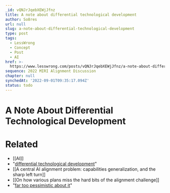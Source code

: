 ```yaml
---
_id: vQNJrJqebXEWjJfnz
title: A note about differential technological development
author: So8res
url: null
slug: a-note-about-differential-technological-development
type: post
tags:
  - LessWrong
  - Concept
  - Post
  - AI
href: >-
  https://www.lesswrong.com/posts/vQNJrJqebXEWjJfnz/a-note-about-differential-technological-development
sequence: 2022 MIRI Alignment Discussion
chapter: null
synchedAt: '2022-09-01T09:35:17.094Z'
status: todo
---
```


# A Note About Differential Technological Development


# Related

- [[AI]]
- "[differential technological development](https://forum.effectivealtruism.org/posts/g6549FAQpQ5xobihj/differential-technological-development)"
- [[A central AI alignment problem: capabilities generalization, and the sharp left turn]]
- [[On how various plans miss the hard bits of the alignment challenge]]
- "[far too pessimistic about it](https://www.lesswrong.com/s/v55BhXbpJuaExkpcD/p/3pinFH3jerMzAvmza#What_about_other_MIRI_people_)"